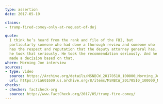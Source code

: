 ```yaml
---
type: assertion
date: 2017-05-10

claims:
- trump-fired-comey-only-at-request-of-doj

quote:
  I think he’s heard from the rank and file of the FBI, but
  particularly someone who had done a thorough review and someone who
  has the respect and reputation that the deputy attorney general has,
  he took that seriously. He took the recommendation seriously. And he
  made a decision based on that.
where: Morning Joe interview
sources:
- type: video
  source: https://Archive.org/details/MSNBCW_20170510_100000_Morning_Joe/start/2555/end/2575
  url: https://ia601609.us.archive.org/8/items/MSNBCW_20170510_100000_Morning_Joe/MSNBCW_20170510_100000_Morning_Joe.mp4?start=2555&end=2575&exact=1&ignore=x.mp4
checks:
- checker: factcheck-org
  source: http://www.FactCheck.org/2017/05/trump-fire-comey/
---
```

